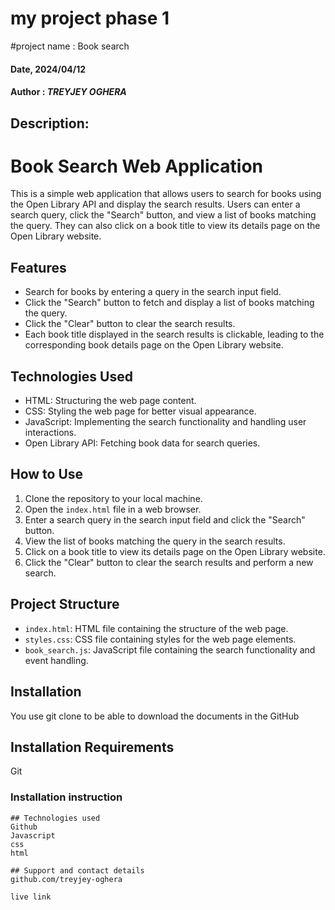 # my project phase 1
#project name : Book search

#### Date, 2024/04/12

#### Author :  *TREYJEY OGHERA*

## Description:

# Book Search Web Application

This is a simple web application that allows users to search for books using the Open Library API and display the search results. Users can enter a search query, click the "Search" button, and view a list of books matching the query. They can also click on a book title to view its details page on the Open Library website.

## Features

- Search for books by entering a query in the search input field.
- Click the "Search" button to fetch and display a list of books matching the query.
- Click the "Clear" button to clear the search results.
- Each book title displayed in the search results is clickable, leading to the corresponding book details page on the Open Library website.

## Technologies Used

- HTML: Structuring the web page content.
- CSS: Styling the web page for better visual appearance.
- JavaScript: Implementing the search functionality and handling user interactions.
- Open Library API: Fetching book data for search queries.

## How to Use

1. Clone the repository to your local machine.
2. Open the `index.html` file in a web browser.
3. Enter a search query in the search input field and click the "Search" button.
4. View the list of books matching the query in the search results.
5. Click on a book title to view its details page on the Open Library website.
6. Click the "Clear" button to clear the search results and perform a new search.

## Project Structure

- `index.html`: HTML file containing the structure of the web page.
- `styles.css`: CSS file containing styles for the web page elements.
- `book_search.js`: JavaScript file containing the search functionality and event handling.



## Installation
You use git clone to be able to download the documents in the GitHub

## Installation Requirements
Git
### Installation instruction
```
## Technologies used
Github
Javascript
css
html

## Support and contact details
github.com/treyjey-oghera

live link




